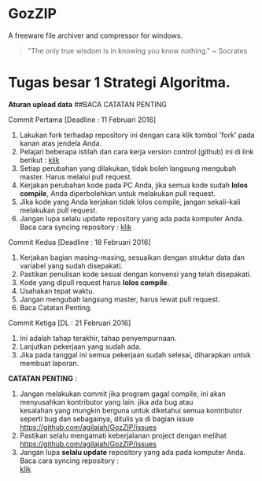 # GozZIP
A freeware file archiver and compressor for windows.

> "The only true wisdom is in knowing you know nothing."
> ~ Socrates

# Tugas besar 1 Strategi Algoritma.

**Aturan upload data**
##BACA CATATAN PENTING

Commit Pertama [Deadline : 11 Februari 2016]

  1. Lakukan fork terhadap repository ini dengan cara klik tombol 'fork' pada kanan atas jendela Anda.
  2. Pelajari beberapa istilah dan cara kerja version control (github) ini di link berikut : [klik](https://github.com/agilajah/GozZIP/blob/master/HowTos.md)
  3. Setiap perubahan yang dilakukan, tidak boleh langsung mengubah master. Harus melalui pull request.
  4. Kerjakan perubahan kode pada PC Anda, jika semua kode sudah **lolos compile**, Anda diperbolehkan untuk melakukan pull request.
  5. Jika kode yang Anda kerjakan tidak lolos compile, jangan sekali-kali melakukan pull request.
  6. Jangan lupa selalu update repository yang ada pada komputer Anda. Baca cara syncing repository : [klik](https://help.github.com/articles/syncing-a-fork/)

Commit Kedua [Deadline : 18 Februari 2016]

  1. Kerjakan bagian masing-masing, sesuaikan dengan struktur data dan variabel yang sudah disepakati.
  2. Pastikan penulisan kode sesuai dengan konvensi yang telah disepakati.
  3. Kode yang dipull request harus **lolos compile**.
  4. Usahakan tepat waktu.
  5. Jangan mengubah langsung master, harus lewat pull request.
  6. Baca Catatan Penting.

Commit Ketiga [DL : 21 Februari 2016]

  1. Ini adalah tahap terakhir, tahap penyempurnaan.
  2. Lanjutkan pekerjaan yang sudah ada.
  3. Jika pada tanggal ini semua pekerjaan sudah selesai, diharapkan untuk membuat laporan.

**CATATAN PENTING** :
  1. Jangan melakukan commit jika program gagal compile, ini akan menyusahkan kontributor yang lain. jika ada bug atau     
     kesalahan yang mungkin berguna untuk diketahui semua kontributor seperti bug dan sebagainya, ditulis ya di bagian issue        https://github.com/agilajah/GozZIP/issues
  2. Pastikan selalu mengamati keberjalanan project dengan melihat https://github.com/agilajah/GozZIP/issues
  3. Jangan lupa **selalu update** repository yang ada pada komputer Anda. Baca cara syncing repository :   
     [klik](https://help.github.com/articles/syncing-a-fork/)
